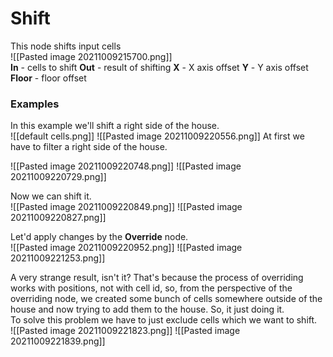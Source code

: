 # **Shift**
This node shifts input cells   
![[Pasted image 20211009215700.png]]  
**In** - cells to shift
**Out** - result of shifting
**X** - X axis offset
**Y** - Y axis offset
**Floor** - floor offset

### Examples
In this example we'll shift a right side of the house.  
![[default cells.png]]
![[Pasted image 20211009220556.png]]
At first we have to filter a right side of the house.  

![[Pasted image 20211009220748.png]]
![[Pasted image 20211009220729.png]]

Now we can shift it.  
![[Pasted image 20211009220849.png]]
![[Pasted image 20211009220827.png]]

Let'd apply changes by the **Override** node.  
![[Pasted image 20211009220952.png]]
![[Pasted image 20211009221253.png]]

A very strange result, isn't it? That's because the process of overriding works with positions, not with cell id, so, from the perspective of the overriding node, we created some bunch of cells somewhere outside of the house and now trying to add them to the house. So, it just doing it.   
To solve this problem we have to just exclude cells which we want to shift.  
![[Pasted image 20211009221823.png]]
![[Pasted image 20211009221839.png]]

